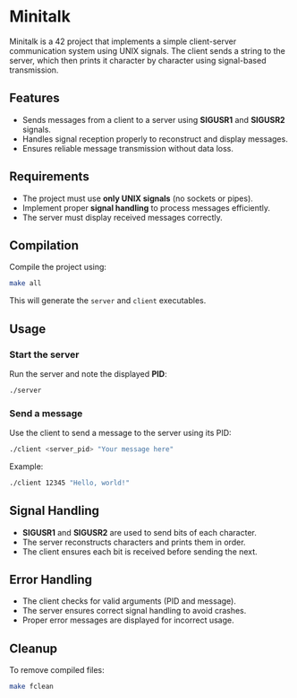 # Minitalk

Minitalk is a 42 project that implements a simple client-server communication system using UNIX signals. The client sends a string to the server, which then prints it character by character using signal-based transmission.

## Features
- Sends messages from a client to a server using **SIGUSR1** and **SIGUSR2** signals.
- Handles signal reception properly to reconstruct and display messages.
- Ensures reliable message transmission without data loss.

## Requirements
- The project must use **only UNIX signals** (no sockets or pipes).
- Implement proper **signal handling** to process messages efficiently.
- The server must display received messages correctly.

## Compilation
Compile the project using:
```sh
make all
```
This will generate the `server` and `client` executables.

## Usage
### Start the server
Run the server and note the displayed **PID**:
```sh
./server
```

### Send a message
Use the client to send a message to the server using its PID:
```sh
./client <server_pid> "Your message here"
```
Example:
```sh
./client 12345 "Hello, world!"
```

## Signal Handling
- **SIGUSR1** and **SIGUSR2** are used to send bits of each character.
- The server reconstructs characters and prints them in order.
- The client ensures each bit is received before sending the next.

## Error Handling
- The client checks for valid arguments (PID and message).
- The server ensures correct signal handling to avoid crashes.
- Proper error messages are displayed for incorrect usage.

## Cleanup
To remove compiled files:
```sh
make fclean
```
